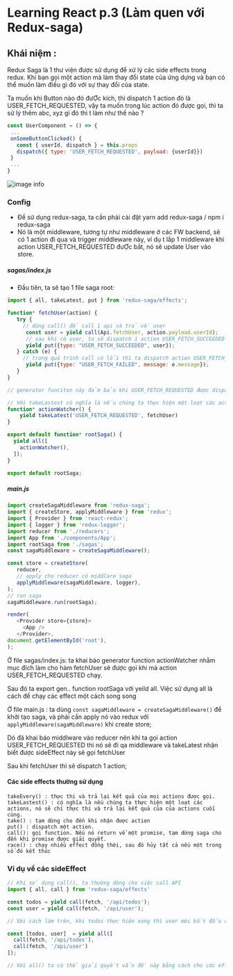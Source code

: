# Learning React p.3 (Làm quen với Redux-saga)
## Khái niệm : 
 Redux Saga là 1 thư viện được sử dụng để xử lý các side effects trong redux. Khi bạn gọi một action mà làm thay đổi state của ứng dựng và bạn có thể muốn làm điều gì đó với sự thay đổi của state. 

 Ta muốn khi Button nào đó đưỢc kích, thì dispatch 1 action đó là USER_FETCH_REQUESTED, vậy ta muốn trong lúc action đó được gọi, thì ta sử lý thêm abc, xyz gì đó thì t làm như thế nào ?

 ```jsx
 const UserComponent = () => {
  ...
  onSomeButtonClicked() {
    const { userId, dispatch } = this.props
    dispatch({ type: 'USER_FETCH_REQUESTED', payload: {userId}})
  }
  ...
} 
```
![image info](https://images.viblo.asia/e40d7624-758f-4125-a9f5-3017d4182d49.gif)
### Config
 - Để sử dụng redux-saga, ta cần phải cài đặt yarn add redux-saga / npm i redux-saga
 - Nó là một middleware, tương tự như middleware ở các FW backend, sẽ có 1 action đi qua và trigger middleware này, ví dụ t lắp 1 middleware khi action USER_FETCH_REQUESTED đưỢc bắt, nó sẽ update User vào store.

 ##### sagas/index.js
 - Đầu tiên, ta sẽ tạo 1 file saga root:
```jsx
import { all, takeLatest, put } from 'redux-saga/effects';

function* fetchUser(action) {
   try {
     // dùng call() để call 1 api và trả về user
      const user = yield call(Api.fetchUser, action.payload.userId);
      // sau khi có user, ta sẽ dispatch 1 action USER_FETCH_SUCCEEDED với payload là user
      yield put({type: "USER_FETCH_SUCCEEDED", user});
   } catch (e) {
     // trong quá trình call có lỗi thì ta dispatch action USER_FETCH_FAILED
      yield put({type: "USER_FETCH_FAILED", message: e.message});
   }
}

// generator funciton này đảm bảo khi USER_FETCH_REQUESTED được dispatch thì fetchUser sẽ được gọi

// Với takeLastest có nghĩa là nếu chúng ta thực hiện một loạt các actions, nó sẽ chỉ thực thi và trả lại kết quả của của actions cuối cùng
function* actionWatcher() {
    yield takeLatest('USER_FETCH_REQUESTED', fetchUser)
}

export default function* rootSaga() {
  yield all([
    actionWatcher(),
  ]);
}

export default rootSaga;
```

##### main.js
```js
import createSagaMiddleware from 'redux-saga';
import { createStore, applyMiddleware } from 'redux';
import { Provider } from 'react-redux';
import { logger } from 'redux-logger';
import reducer from './reducers';
import App from './components/App';
import rootSaga from './sagas';
const sagaMiddleware = createSagaMiddleware();

const store = createStore(
   reducer,
   // apply cho reducer có middlare saga
   applyMiddleware(sagaMiddleware, logger),
);
// run saga
sagaMiddleware.run(rootSaga);

render(
   <Provider store={store}>
     <App />
   </Provider>,
document.getElementById('root'),
);
```

Ở file sagas/index.js: ta khai báo generator function actionWatcher nhằm mục đích làm cho hàm fetchUser sẽ được gọi khi mà action USER_FETCH_REQUESTED chạy.

Sau đó ta export gen.. function rootSaga với yeild all. Việc sử dụng all là cách để chạy các effect một cách song song

Ở file main.js : ta dùng ``` const sagaMiddleware = createSagaMiddleware() ``` để khởi tạo saga, và phải cần apply nó vào redux với ```applyMiddleware(sagaMiddleware)``` khi create store;

Dó đã khai báo middlware vào reducer nên khi ta gọi action USER_FETCH_REQUESTED thì nó sẽ đi qa middleware và takeLatest nhận biết được sideEffect này sẽ gọi fetchUser

Sau khi fetchUser thì sẽ dispatch 1 action;

#### Các side effects thường sử dụng
```
takeEvery() : thực thi và trả lại kết quả của mọi actions được gọi.
takeLastest() : có nghĩa là nếu chúng ta thực hiện một loạt các actions, nó sẽ chỉ thực thi và trả lại kết quả của của actions cuối cùng.
take() : tạm dừng cho đến khi nhận được action
put() : dispatch một action.
call(): gọi function. Nếu nó return về một promise, tạm dừng saga cho đến khi promise được giải quyết.
race() : chạy nhiều effect đồng thời, sau đó hủy tất cả nếu một trong số đó kết thúc
```

### Ví dụ về các sideEffect
```jsx 
// Khi sử dụng call(), ta thường dùng cho việc call API
import { all, call } from 'redux-saga/effects'

const todos = yield call(fetch, '/api/todos');
const user = yield call(fetch, '/api/user');

// Với cách làm trên, khi todos thực hiện xong thì user mới bắt đầu được thực thi

const [todos, user]  = yield all([
  call(fetch, '/api/todos'),
  call(fetch, '/api/user')
]);

// Với all() ta có thể giải quyết vấn đề này bằng cách cho các effect được gọi đồng thời
